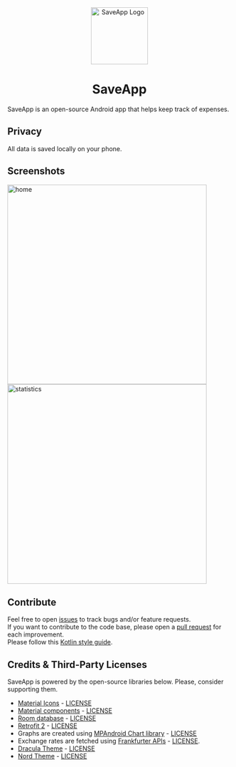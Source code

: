 <div align="center">
  <img alt="SaveApp Logo" src="https://github.com/ferrariofilippo/SaveApp_Kotlin/assets/102259289/36120a2c-1182-44a5-90da-532bca5dfe88"  width="128px" />

  # SaveApp
</div>

SaveApp is an open-source Android app that helps keep track of expenses.

## Privacy
All data is saved locally on your phone.

## Screenshots
<img alt="home" src="https://github.com/ferrariofilippo/SaveApp_Kotlin/assets/102259289/d9ecbe6a-755f-43e9-9e9a-1475c2eb670c" width="448px">
<img alt="statistics" src="https://github.com/ferrariofilippo/SaveApp_Kotlin/assets/102259289/e23dd5b8-1421-4b23-a192-2e9c4a977743" width="448px" >

## Contribute
Feel free to open <a href="https://github.com/ferrariofilippo/SaveApp_Kotlin/issues/">issues</a> to track bugs and/or feature requests.<br/>
If you want to contribute to the code base, please open a <a href="https://github.com/ferrariofilippo/SaveApp_Kotlin/pulls/">pull request</a> for each improvement.<br/>
Please follow this <a href="https://developer.android.com/kotlin/style-guide">Kotlin style guide</a>.

## Credits & Third-Party Licenses
SaveApp is powered by the open-source libraries below. Please, consider supporting them.<br/>
 - <a href="https://fonts.google.com/icons?icon.set=Material+Icons">Material Icons</a> - <a href="http://www.apache.org/licenses/LICENSE-2.0">LICENSE</a><br />
 - <a href="https://github.com/material-components/material-components-android">Material components</a> - <a href="http://www.apache.org/licenses/LICENSE-2.0">LICENSE</a><br />
 - <a href="https://developer.android.com/jetpack/androidx/releases/room">Room database</a> - <a href="http://www.apache.org/licenses/LICENSE-2.0">LICENSE</a><br />
 - <a href="https://github.com/square/retrofit">Retrofit 2</a> - <a href="http://www.apache.org/licenses/LICENSE-2.0">LICENSE</a><br />
 - Graphs are created using <a href="https://github.com/PhilJay/MPAndroidChart">MPAndroid Chart library</a> - <a href="http://www.apache.org/licenses/LICENSE-2.0">LICENSE</a><br/>
 - Exchange rates are fetched using <a href="https://www.frankfurter.app/">Frankfurter APIs</a> - <a href="https://github.com/hakanensari/frankfurter/blob/main/LICENSE">LICENSE</a>.<br/>
 - <a href="https://draculatheme.com/">Dracula Theme</a> - <a href="https://github.com/dracula/template/blob/main/LICENSE">LICENSE</a><br />
 - <a href="https://www.nordtheme.com/">Nord Theme</a> - <a href="https://github.com/nordtheme/nord/blob/develop/license">LICENSE</a><br />
